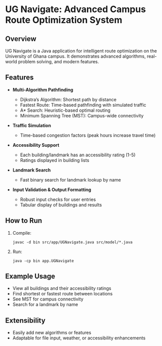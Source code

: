 # UG Navigate: Advanced Campus Route Optimization System

## Overview
UG Navigate is a Java application for intelligent route optimization on the University of Ghana campus. It demonstrates advanced algorithms, real-world problem solving, and modern features.

## Features

- **Multi-Algorithm Pathfinding**
	- Dijkstra’s Algorithm: Shortest path by distance
	- Fastest Route: Time-based pathfinding with simulated traffic
	- A* Search: Heuristic-based optimal routing
	- Minimum Spanning Tree (MST): Campus-wide connectivity

- **Traffic Simulation**
	- Time-based congestion factors (peak hours increase travel time)

- **Accessibility Support**
	- Each building/landmark has an accessibility rating (1-5)
	- Ratings displayed in building lists

- **Landmark Search**
	- Fast binary search for landmark lookup by name

- **Input Validation & Output Formatting**
	- Robust input checks for user entries
	- Tabular display of buildings and results

## How to Run

1. Compile:
	 ```
	 javac -d bin src/app/UGNavigate.java src/model/*.java
	 ```
2. Run:
	 ```
	 java -cp bin app.UGNavigate
	 ```

## Example Usage

- View all buildings and their accessibility ratings
- Find shortest or fastest route between locations
- See MST for campus connectivity
- Search for a landmark by name

## Extensibility

- Easily add new algorithms or features
- Adaptable for file input, weather, or accessibility enhancements
